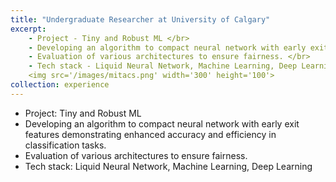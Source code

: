 ```yaml
---
title: "Undergraduate Researcher at University of Calgary"
excerpt: 
    - Project - Tiny and Robust ML </br>
    - Developing an algorithm to compact neural network with early exit features demonstrating enhanced accuracy and efficiency in classification tasks. </br>
    - Evaluation of various architectures to ensure fairness. </br>
    - Tech stack - Liquid Neural Network, Machine Learning, Deep Learning<br/>
    <img src='/images/mitacs.png' width='300' height='100'>
collection: experience
---
```


- Project: Tiny and Robust ML
- Developing an algorithm to compact neural network with early exit features demonstrating enhanced accuracy and efficiency in classification tasks.
- Evaluation of various architectures to ensure fairness.
- Tech stack: Liquid Neural Network, Machine Learning, Deep Learning
